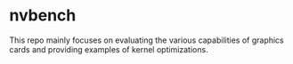 # nvbench

This repo mainly focuses on evaluating the various capabilities of graphics cards and providing examples of kernel optimizations.

